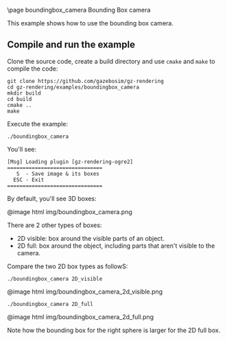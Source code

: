 \page boundingbox_camera Bounding Box camera

This example shows how to use the bounding box camera.

## Compile and run the example

Clone the source code, create a build directory and use `cmake` and `make` to compile the code:

```{.sh}
git clone https://github.com/gazebosim/gz-rendering
cd gz-rendering/examples/boundingbox_camera
mkdir build
cd build
cmake ..
make
```

Execute the example:

```{.sh}
./boundingbox_camera
```

You'll see:

```{.sh}
[Msg] Loading plugin [gz-rendering-ogre2]
===============================
   S  - Save image & its boxes
  ESC - Exit
===============================
```

By default, you'll see 3D boxes:

@image html img/boundingbox_camera.png

There are 2 other types of boxes:

* 2D visible: box around the visible parts of an object.
* 2D full: box around the object, including parts that aren't visible to the camera.

Compare the two 2D box types as followS:

```{.sh}
./boundingbox_camera 2D_visible
```

@image html img/boundingbox_camera_2d_visible.png

```{.sh}
./boundingbox_camera 2D_full
```

@image html img/boundingbox_camera_2d_full.png

Note how the bounding box for the right sphere is larger for the 2D full box.
